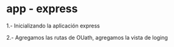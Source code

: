 # app - express

1.- Inicializando la aplicación express

2.- Agregamos las rutas de OUath, agregamos la vista de loging

